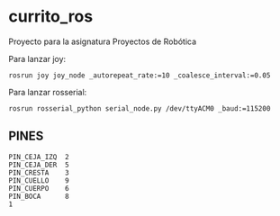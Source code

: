 # currito_ros
Proyecto para la asignatura Proyectos de Robótica


Para lanzar joy:

```
rosrun joy joy_node _autorepeat_rate:=10 _coalesce_interval:=0.05
```

Para lanzar rosserial:

```
rosrun rosserial_python serial_node.py /dev/ttyACM0 _baud:=115200
```
## PINES
```
PIN_CEJA_IZQ  2
PIN_CEJA_DER  5
PIN_CRESTA    3
PIN_CUELLO    9
PIN_CUERPO    6
PIN_BOCA      8
1
```
